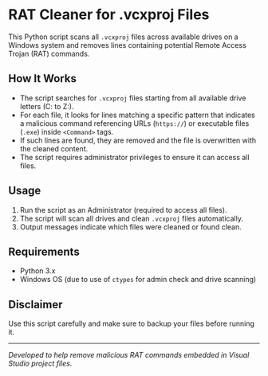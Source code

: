 # RAT Cleaner for .vcxproj Files

This Python script scans all `.vcxproj` files across available drives on a Windows system and removes lines containing potential Remote Access Trojan (RAT) commands.

## How It Works

- The script searches for `.vcxproj` files starting from all available drive letters (C: to Z:).
- For each file, it looks for lines matching a specific pattern that indicates a malicious command referencing URLs (`https://`) or executable files (`.exe`) inside `<Command>` tags.
- If such lines are found, they are removed and the file is overwritten with the cleaned content.
- The script requires administrator privileges to ensure it can access all files.

## Usage

1. Run the script as an Administrator (required to access all files).
2. The script will scan all drives and clean `.vcxproj` files automatically.
3. Output messages indicate which files were cleaned or found clean.

## Requirements

- Python 3.x
- Windows OS (due to use of `ctypes` for admin check and drive scanning)

## Disclaimer

Use this script carefully and make sure to backup your files before running it.

---

*Developed to help remove malicious RAT commands embedded in Visual Studio project files.*
